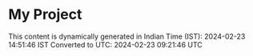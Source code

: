 # My Project

This content is dynamically generated in Indian Time (IST): 2024-02-23 14:51:46 IST
Converted to UTC: 2024-02-23 09:21:46 UTC
